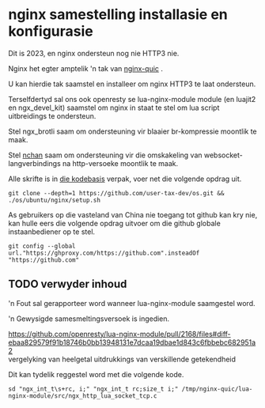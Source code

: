 # nginx samestelling installasie en konfigurasie

Dit is 2023, en nginx ondersteun nog nie HTTP3 nie.

Nginx het egter amptelik 'n tak van [nginx-quic](https://quic.nginx.org) .

U kan hierdie tak saamstel en installeer om nginx HTTP3 te laat ondersteun.

Terselfdertyd sal ons ook openresty se lua-nginx-module module (en luajit2 en ngx_devel_kit) saamstel om nginx in staat te stel om lua script uitbreidings te ondersteun.

Stel ngx_brotli saam om ondersteuning vir blaaier br-kompressie moontlik te maak.

Stel [nchan](https://github.com/slact/nchan) saam om ondersteuning vir die omskakeling van websocket-langverbindings na http-versoeke moontlik te maak.

Alle skrifte is in [die kodebasis](https://github.com/user-tax-dev/os) verpak, voer net die volgende opdrag uit.

```
git clone --depth=1 https://github.com/user-tax-dev/os.git && ./os/ubuntu/nginx/setup.sh
```

As gebruikers op die vasteland van China nie toegang tot github kan kry nie, kan hulle eers die volgende opdrag uitvoer om die github globale instaanbediener op te stel.

```
git config --global url."https://ghproxy.com/https://github.com".insteadOf "https://github.com"
```

## TODO verwyder inhoud

'n Fout sal gerapporteer word wanneer lua-nginx-module saamgestel word.

'n Gewysigde samesmeltingsversoek is ingedien.

https://github.com/openresty/lua-nginx-module/pull/2168/files#diff-ebaa829579f91b18746b0bb13948131e7dcaa19dbae1d843c6fbbebc682951a2<br>vergelyking van heelgetal uitdrukkings van verskillende getekendheid

Dit kan tydelik reggestel word met die volgende kode.

```
sd "ngx_int_t\s+rc, i;" "ngx_int_t rc;size_t i;" /tmp/nginx-quic/lua-nginx-module/src/ngx_http_lua_socket_tcp.c
```
